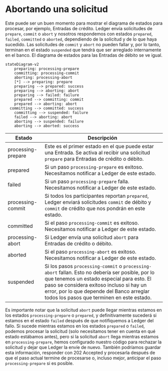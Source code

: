 # Abortando una solicitud

Este puede ser un buen momento para mostrar el diagrama de estados para procesar, por ejemplo, Entradas de crédito. Ledger envía solicitudes de `prepare`, `commit` o `abort` y nosotros respondemos con estados `prepared`, `failed`, `committed` o `aborted`, dependiendo de la solicitud y de lo que haya sucedido. Las solicitudes de `commit` y `abort` no pueden fallar y, por lo tanto, terminan en el estado `suspended` que tendrá que ser arreglado internamente en el banco. El diagrama de estados para las Entradas de débito se ve igual.

```mermaid
stateDiagram-v2
	preparing: processing-prepare
	committing: processing-commit
	aborting: processing-abort
	[*] --> preparing: prepare
	preparing --> prepared: success
	preparing --> aborting: abort
	preparing --> failed: failure
	prepared --> committing: commit
	prepared --> aborting: abort
  committing --> committed: success
	committing --> suspended: failure
	failed --> aborting: abort
	aborting --> suspended: failure
	aborting --> aborted: success

```

| Estado             | Descripción                                                                                                                                                                                                                                                                          |
| ------------------ | ------------------------------------------------------------------------------------------------------------------------------------------------------------------------------------------------------------------------------------------------------------------------------------ |
| processing-prepare | Este es el primer estado en el que puede estar una Entrada. Se activa al recibir una solicitud `prepare` para Entradas de crédito o débito.                                                                                                                                          |
| prepared           | Si un paso `processing-prepare` es exitoso. Necesitamos notificar a Ledger de este estado.                                                                                                                                                                                           |
| failed             | Si un paso `processing-prepare` falla. Necesitamos notificar a Ledger de este estado.                                                                                                                                                                                                |
| processing-commit  | Si todos los participantes reportan `prepared`, Ledger enviará solicitudes `commit` de débito y `commit` de crédito que nos pondrán en este estado.                                                                                                                                  |
| committed          | Si el paso `processing-commit` es exitoso. Necesitamos notificar a Ledger de este estado.                                                                                                                                                                                            |
| processing-abort   | Si Ledger envía una solicitud `abort` para Entradas de crédito o débito.                                                                                                                                                                                                             |
| aborted            | Si el paso `processing-abort` es exitoso. Necesitamos notificar a Ledger de este estado.                                                                                                                                                                                             |
| suspended          | Si los pasos `processing-commit` o `processing-abort` fallan. Esto no debería ser posible, por lo que tenemos un estado especial para esto. El paso se considera exitoso incluso si hay un error, por lo que depende del Banco arreglar todos los pasos que terminen en este estado. |

Es importante notar que la solicitud `abort` puede llegar mientras estamos en los estados `processing-prepare` o `prepared`, y definitivamente sucederá si estamos en el estado `failed` después de que notifiquemos a Ledger del fallo. Si sucede mientras estamos en los estados `prepared` o `failed`, podemos procesar la solicitud (solo necesitamos tener en cuenta en qué estado estábamos antes), pero si la solicitud `abort` llega mientras estamos en `processing-prepare`, hemos configurado nuestro código para rechazar la solicitud y dejar que Ledger la envíe de nuevo. También podríamos guardar esta información, responder con 202 Accepted y procesarla después de que el paso actual termine de procesarse o, incluso mejor, anticipar el paso `processing-prepare` si es posible.
